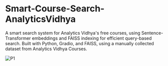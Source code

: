 # Smart-Course-Search-AnalyticsVidhya
A smart search system for Analytics Vidhya's free courses, using Sentence-Transformer embeddings and FAISS indexing for efficient query-based search. Built with Python, Gradio, and FAISS, using a manually collected dataset from Analytics Vidhya Courses.

![P1](https://github.com/user-attachments/assets/a4fa6eb5-adc0-456e-aff8-8a2840e30870)
